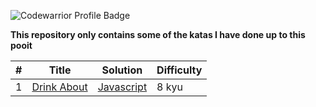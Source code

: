 ![Codewarrior Profile Badge](https://www.codewars.com/users/withLuis/badges/large
)

**This repository only contains some of the katas I have done up to this pooit**


| # | Title | Solution | Difficulty |
|---| ----- | -------- | ---------- |
|1|[Drink About](https://www.codewars.com/kata/56170e844da7c6f647000063/train/javascript)|[Javascript](https://github.com/Luis0lo/codewars-vault/blob/main/8kyu/DrinkAbout.js)|8 kyu|